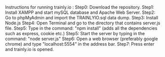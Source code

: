 Instructions for running trainly.io :
Step0: Download the repository.
Step1: Install XAMPP and start mySQL database and Apache Web Server.
Step2: Go to phpMyAdmin and import the TRAINLYIO.sql data dump.
Step3: Install Node.js
Step4: Open Terminal and go to the directory that contains server.js file.
Step5: Type in the command: "npm install" (adds all the dependencies such as express, cookie etc.)
Step5: Start the server by typing in the command: "node server.js"
Step6: Open a web browser (preferably google chrome) and type "localhost:5554" in the address bar.
Step7: Press enter and trainly.io is opened.
